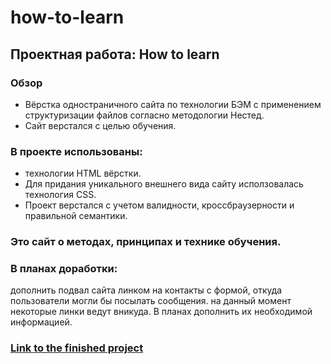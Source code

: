 # how-to-learn
## Проектная работа: How to learn

### Обзор
* Вёрстка одностраничного сайта по технологии БЭМ с применением структуризации файлов согласно методологии Нестед. 
* Сайт верстался с целью обучения.

### В проекте использованы:
* технологии HTML вёрстки. 
* Для придания уникального внешнего вида сайту исползовалась технология CSS. 
* Проект верстался с учетом валидности, кроссбраузерности и правильной семантики. 

### Это сайт о методах, принципах и технике обучения.

### В планах доработки:
дополнить подвал сайта линком на контакты с формой, откуда пользователи могли бы посылать сообщения. 
на данный момент некоторые линки ведут вникуда. В планах дополнить их необходимой информацией. 


### [Link to the finished project](https://aghabayova.github.io/how-to-learn/)
